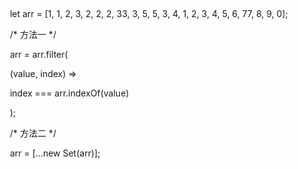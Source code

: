 ​      

​          let arr = [1, 1, 2, 3, 2, 2, 2, 33, 3, 5, 5, 3, 4, 1, 2, 3, 4, 5, 6, 77, 8, 9, 0];

​            /* 方法一 */

​         arr = arr.filter(

​           (value, index) =>

​            index === arr.indexOf(value)

​           );

​          /* 方法二 */

​          arr = [...new Set(arr)];

 